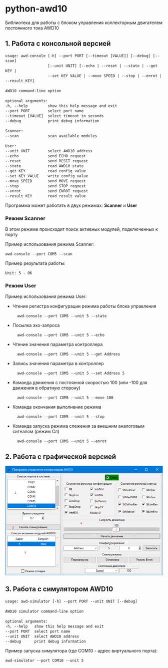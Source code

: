 # python-awd10 #

Библиотека для работы с блоком управления коллекторным двигателем постоянного тока AWD10

## 1. Работа с консольной версией ##

    usage: awd-console [-h] --port PORT [--timeout [VALUE]] [--debug] [--scan]
                       [--unit UNIT] [--echo | --reset | --state | --get KEY |
                       --set KEY VALUE | --move SPEED | --stop | --enrot | --result KEY]

    AWD10 command-line option

    optional arguments:
    -h, --help         show this help message and exit
    --port PORT        select port name
    --timeout [VALUE]  select timeout in seconds
    --debug            print debug information

    Scanner:
    --scan             scan available modules

    User:
    --unit UNIT        select AWD10 address
    --echo             send ECHO request
    --reset            send RESET request
    --state            read AWD10 state
    --get KEY          read config value
    --set KEY VALUE    write config value
    --move SPEED       send MOVE request
    --stop             send STOP request
    --enrot            send ENROT request
    --result KEY       read result value

Программа может работать в двух режимах: **Scanner** и **User**

### Режим Scanner ###

В этом режиме происходит поиск активных модулей, подключенных к порту

Пример использования режима Scanner:

    awd-console --port COM5 --scan

Пример результата работы:

    Unit: 5 - OK

### Режим User ###

Пример использования режима User:

- Чтение регистра конфигурации режима работы блока управления

        awd-console --port COM5 --unit 5 --state

- Посылка эхо-запроса

        awd-console --port COM5 --unit 5 --echo

- Чтение значения параметра контроллера

        awd-console --port COM5 --unit 5 --get Address

- Запись значения параметра в контроллер

        awd-console --port COM5 --unit 5 --set Address 5

- Команда движения с постоянной скоростью 100 (или -100 для движения в обратную сторону)

        awd-console --port COM5 --unit 5 --move 100

- Команда окончания выполнение режима

        awd-console --port COM5 --unit 5 --stop

- Команда запуска режима слежения за внешним аналоговым сигналом (режим Сл)

        awd-console --port COM5 --unit 5 --enrot

## 2. Работа с графической версией ##

![AWD10 Controller 1](./doc/GUI_1.png)

## 3. Работа с симулятором AWD10 ##

    usage: awd-simulator [-h] --port PORT --unit UNIT [--debug]

    AWD10 simulator command-line option

    optional arguments:
    -h, --help   show this help message and exit
    --port PORT  select port name
    --unit UNIT  select AWD10 address
    --debug      print debug information

Пример запуска симулятора (где COM10 - адрес виртуального порта):

    awd-simulator --port COM10 --unit 5
